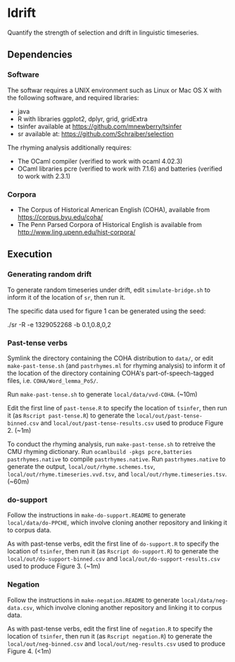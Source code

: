 ldrift
======

Quantify the strength of selection and drift in linguistic timeseries.

## Dependencies

### Software

The softwar requires a UNIX environment such as Linux or Mac OS X with the
following software, and required libraries:
- java
- R with libraries ggplot2, dplyr, grid, gridExtra
- tsinfer available at https://github.com/mnewberry/tsinfer
- sr available at: https://github.com/Schraiber/selection

The rhyming analysis additionally requires:
- The OCaml compiler (verified to work with ocaml 4.02.3)
- OCaml libraries pcre (verified to work with 7.1.6) and batteries (verified to
  work with 2.3.1)

### Corpora

- The Corpus of Historical American English (COHA), available from https://corpus.byu.edu/coha/
- The Penn Parsed Corpora of Historical English is available from http://www.ling.upenn.edu/hist-corpora/

## Execution

### Generating random drift

To generate random timeseries under drift, edit `simulate-bridge.sh` to inform
it of the location of `sr`, then run it.  

The specific data used for figure 1 can be generated using the seed:

  ./sr -R -e 1329052268 -b 0.1,0.8,0,2

### Past-tense verbs

Symlink the directory containing the COHA distribution to `data/`, or edit
`make-past-tense.sh` (and `pastrhymes.ml` for rhyming analysis) to inform it of
the location of the directory containing COHA's part-of-speech-tagged files,
i.e. `COHA/Word_lemma_PoS/`.

Run `make-past-tense.sh` to generate `local/data/vvd-COHA`. (~10m)

Edit the first line of `past-tense.R` to specify the location of `tsinfer`,
then run it (as `Rscript past-tense.R`) to generate the
`local/out/past-tense-binned.csv` and `local/out/past-tense-results.csv` used
to produce Figure 2. (~1m)

To conduct the rhyming analysis, run `make-past-tense.sh` to retreive the CMU
rhyming dictionary.  Run `ocamlbuild -pkgs pcre,batteries pastrhymes.native` to
compile `pastrhymes.native`.  Run `pastrhymes.native` to generate the output,
`local/out/rhyme.schemes.tsv`, `local/out/rhyme.timeseries.vvd.tsv`, and
`local/out/rhyme.timeseries.tsv`.  (~60m)

### do-support

Follow the instructions in `make-do-support.README` to generate
`local/data/do-PPCHE`, which involve cloning another repository and linking it
to corpus data.

As with past-tense verbs, edit the first line of `do-support.R` to specify the location of `tsinfer`,
then run it (as `Rscript do-support.R`) to generate the
`local/out/do-support-binned.csv` and `local/out/do-support-results.csv` used
to produce Figure 3. (~1m)

### Negation

Follow the instructions in `make-negation.README` to generate
`local/data/neg-data.csv`, which involve cloning another repository and linking
it to corpus data.

As with past-tense verbs, edit the first line of `negation.R` to specify the
location of `tsinfer`, then run it (as `Rscript negation.R`) to generate the
`local/out/neg-binned.csv` and `local/out/neg-results.csv` used to produce
Figure 4. (<1m)



